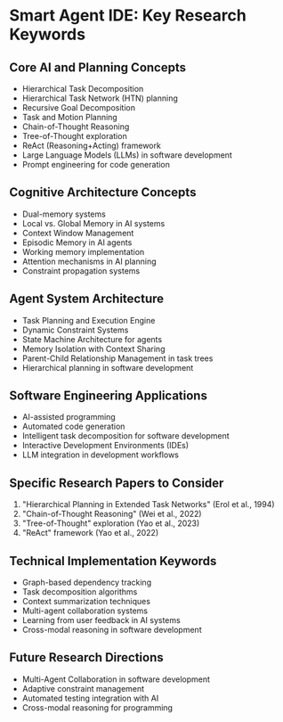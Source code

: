 # Smart Agent IDE: Key Research Keywords

## Core AI and Planning Concepts
- Hierarchical Task Decomposition
- Hierarchical Task Network (HTN) planning
- Recursive Goal Decomposition
- Task and Motion Planning
- Chain-of-Thought Reasoning
- Tree-of-Thought exploration
- ReAct (Reasoning+Acting) framework
- Large Language Models (LLMs) in software development
- Prompt engineering for code generation

## Cognitive Architecture Concepts
- Dual-memory systems
- Local vs. Global Memory in AI systems
- Context Window Management
- Episodic Memory in AI agents
- Working memory implementation
- Attention mechanisms in AI planning
- Constraint propagation systems

## Agent System Architecture
- Task Planning and Execution Engine
- Dynamic Constraint Systems
- State Machine Architecture for agents
- Memory Isolation with Context Sharing
- Parent-Child Relationship Management in task trees
- Hierarchical planning in software development

## Software Engineering Applications
- AI-assisted programming
- Automated code generation
- Intelligent task decomposition for software development
- Interactive Development Environments (IDEs)
- LLM integration in development workflows

## Specific Research Papers to Consider
1. "Hierarchical Planning in Extended Task Networks" (Erol et al., 1994)
2. "Chain-of-Thought Reasoning" (Wei et al., 2022)
3. "Tree-of-Thought" exploration (Yao et al., 2023)
4. "ReAct" framework (Yao et al., 2022)

## Technical Implementation Keywords
- Graph-based dependency tracking
- Task decomposition algorithms
- Context summarization techniques
- Multi-agent collaboration systems
- Learning from user feedback in AI systems
- Cross-modal reasoning in software development

## Future Research Directions
- Multi-Agent Collaboration in software development
- Adaptive constraint management
- Automated testing integration with AI
- Cross-modal reasoning for programming
